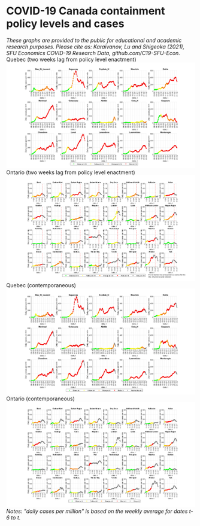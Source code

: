 # COVID-19 Canada containment policy levels and cases
*These graphs are provided to the public for educational and academic research purposes. Please cite as: Karaivanov, Lu and Shigeoka (2021), SFU Economics COVID-19 Research Data, github.com/C19-SFU-Econ.*
Quebec (two weeks lag from policy level enactment)
![Quebec](QC_1b.png?view=raw)
Ontario (two weeks lag from policy level enactment)
![Ontario](ON_1b.png?view=raw)
Quebec (contemporaneous)
![Quebec](QC_1.png?view=raw)
Ontario (contemporaneous)
![Ontario](ON_1.png?view=raw)
*Notes: "daily cases per million" is based on the weekly average for dates t-6 to t.*
